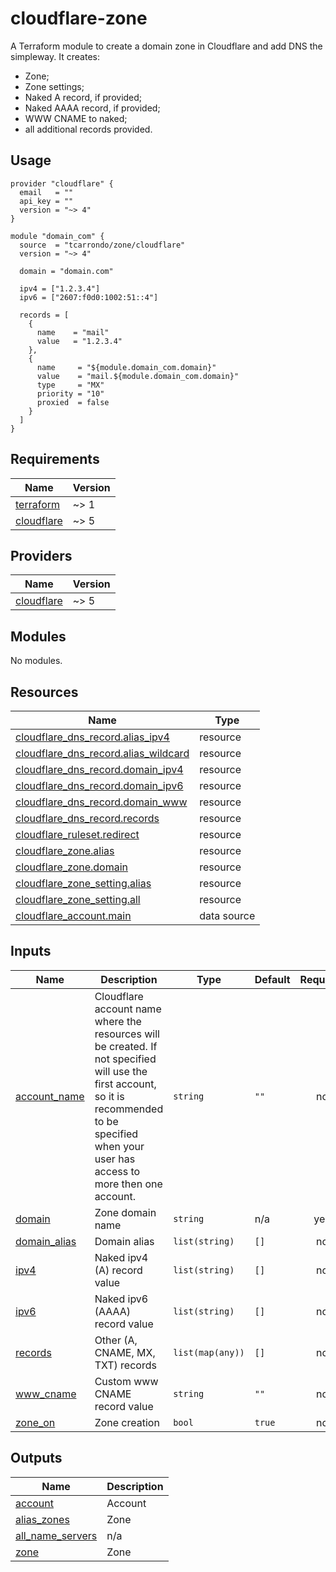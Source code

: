# cloudflare-zone
A Terraform module to create a domain zone in Cloudflare and add DNS the simpleway.
It creates:
* Zone;
* Zone settings;
* Naked A record, if provided;
* Naked AAAA record, if provided;
* WWW CNAME to naked;
* all additional records provided.

## Usage
```hcl
provider "cloudflare" {
  email   = ""
  api_key = ""
  version = "~> 4"
}

module "domain_com" {
  source  = "tcarrondo/zone/cloudflare"
  version = "~> 4"

  domain = "domain.com"

  ipv4 = ["1.2.3.4"]
  ipv6 = ["2607:f0d0:1002:51::4"]

  records = [
    {
      name    = "mail"
      value   = "1.2.3.4"
    },
    {
      name     = "${module.domain_com.domain}"
      value    = "mail.${module.domain_com.domain}"
      type     = "MX"
      priority = "10"
      proxied  = false
    }
  ]
}
```

<!-- BEGIN_TF_DOCS -->
## Requirements

| Name | Version |
|------|---------|
| <a name="requirement_terraform"></a> [terraform](#requirement\_terraform) | ~> 1 |
| <a name="requirement_cloudflare"></a> [cloudflare](#requirement\_cloudflare) | ~> 5 |

## Providers

| Name | Version |
|------|---------|
| <a name="provider_cloudflare"></a> [cloudflare](#provider\_cloudflare) | ~> 5 |

## Modules

No modules.

## Resources

| Name | Type |
|------|------|
| [cloudflare_dns_record.alias_ipv4](https://registry.terraform.io/providers/cloudflare/cloudflare/latest/docs/resources/dns_record) | resource |
| [cloudflare_dns_record.alias_wildcard](https://registry.terraform.io/providers/cloudflare/cloudflare/latest/docs/resources/dns_record) | resource |
| [cloudflare_dns_record.domain_ipv4](https://registry.terraform.io/providers/cloudflare/cloudflare/latest/docs/resources/dns_record) | resource |
| [cloudflare_dns_record.domain_ipv6](https://registry.terraform.io/providers/cloudflare/cloudflare/latest/docs/resources/dns_record) | resource |
| [cloudflare_dns_record.domain_www](https://registry.terraform.io/providers/cloudflare/cloudflare/latest/docs/resources/dns_record) | resource |
| [cloudflare_dns_record.records](https://registry.terraform.io/providers/cloudflare/cloudflare/latest/docs/resources/dns_record) | resource |
| [cloudflare_ruleset.redirect](https://registry.terraform.io/providers/cloudflare/cloudflare/latest/docs/resources/ruleset) | resource |
| [cloudflare_zone.alias](https://registry.terraform.io/providers/cloudflare/cloudflare/latest/docs/resources/zone) | resource |
| [cloudflare_zone.domain](https://registry.terraform.io/providers/cloudflare/cloudflare/latest/docs/resources/zone) | resource |
| [cloudflare_zone_setting.alias](https://registry.terraform.io/providers/cloudflare/cloudflare/latest/docs/resources/zone_setting) | resource |
| [cloudflare_zone_setting.all](https://registry.terraform.io/providers/cloudflare/cloudflare/latest/docs/resources/zone_setting) | resource |
| [cloudflare_account.main](https://registry.terraform.io/providers/cloudflare/cloudflare/latest/docs/data-sources/account) | data source |

## Inputs

| Name | Description | Type | Default | Required |
|------|-------------|------|---------|:--------:|
| <a name="input_account_name"></a> [account\_name](#input\_account\_name) | Cloudflare account name where the resources will be created. If not specified will use the first account, so it is recommended to be specified when your user has access to more then one account. | `string` | `""` | no |
| <a name="input_domain"></a> [domain](#input\_domain) | Zone domain name | `string` | n/a | yes |
| <a name="input_domain_alias"></a> [domain\_alias](#input\_domain\_alias) | Domain alias | `list(string)` | `[]` | no |
| <a name="input_ipv4"></a> [ipv4](#input\_ipv4) | Naked ipv4 (A) record value | `list(string)` | `[]` | no |
| <a name="input_ipv6"></a> [ipv6](#input\_ipv6) | Naked ipv6 (AAAA) record value | `list(string)` | `[]` | no |
| <a name="input_records"></a> [records](#input\_records) | Other (A, CNAME, MX, TXT) records | `list(map(any))` | `[]` | no |
| <a name="input_www_cname"></a> [www\_cname](#input\_www\_cname) | Custom www CNAME record value | `string` | `""` | no |
| <a name="input_zone_on"></a> [zone\_on](#input\_zone\_on) | Zone creation | `bool` | `true` | no |

## Outputs

| Name | Description |
|------|-------------|
| <a name="output_account"></a> [account](#output\_account) | Account |
| <a name="output_alias_zones"></a> [alias\_zones](#output\_alias\_zones) | Zone |
| <a name="output_all_name_servers"></a> [all\_name\_servers](#output\_all\_name\_servers) | n/a |
| <a name="output_zone"></a> [zone](#output\_zone) | Zone |
<!-- END_TF_DOCS -->
